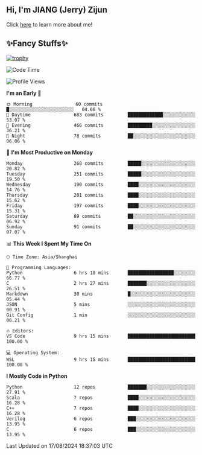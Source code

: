 ## Hi, I'm JIANG (Jerry) Zijun

Click [here](https://jzjerry.github.io/about/) to learn more about me!

## ✨Fancy Stuffs✨
[![trophy](https://github-profile-trophy.vercel.app/?username=jzjerry&theme=onedark)](https://github.com/ryo-ma/github-profile-trophy)
<!--START_SECTION:waka-->
![Code Time](http://img.shields.io/badge/Code%20Time-580%20hrs%2010%20mins-blue)

![Profile Views](http://img.shields.io/badge/Profile%20Views-15-blue)

**I'm an Early 🐤** 

```text
🌞 Morning                60 commits          █░░░░░░░░░░░░░░░░░░░░░░░░   04.66 % 
🌆 Daytime                683 commits         █████████████░░░░░░░░░░░░   53.07 % 
🌃 Evening                466 commits         █████████░░░░░░░░░░░░░░░░   36.21 % 
🌙 Night                  78 commits          ██░░░░░░░░░░░░░░░░░░░░░░░   06.06 % 
```
📅 **I'm Most Productive on Monday** 

```text
Monday                   268 commits         █████░░░░░░░░░░░░░░░░░░░░   20.82 % 
Tuesday                  251 commits         █████░░░░░░░░░░░░░░░░░░░░   19.50 % 
Wednesday                190 commits         ████░░░░░░░░░░░░░░░░░░░░░   14.76 % 
Thursday                 201 commits         ████░░░░░░░░░░░░░░░░░░░░░   15.62 % 
Friday                   197 commits         ████░░░░░░░░░░░░░░░░░░░░░   15.31 % 
Saturday                 89 commits          ██░░░░░░░░░░░░░░░░░░░░░░░   06.92 % 
Sunday                   91 commits          ██░░░░░░░░░░░░░░░░░░░░░░░   07.07 % 
```


📊 **This Week I Spent My Time On** 

```text
🕑︎ Time Zone: Asia/Shanghai

💬 Programming Languages: 
Python                   6 hrs 10 mins       █████████████████░░░░░░░░   66.77 % 
C                        2 hrs 27 mins       ███████░░░░░░░░░░░░░░░░░░   26.51 % 
Markdown                 30 mins             █░░░░░░░░░░░░░░░░░░░░░░░░   05.44 % 
JSON                     5 mins              ░░░░░░░░░░░░░░░░░░░░░░░░░   00.91 % 
Git Config               1 min               ░░░░░░░░░░░░░░░░░░░░░░░░░   00.21 % 

🔥 Editors: 
VS Code                  9 hrs 15 mins       █████████████████████████   100.00 % 

💻 Operating System: 
WSL                      9 hrs 15 mins       █████████████████████████   100.00 % 
```

**I Mostly Code in Python** 

```text
Python                   12 repos            ███████░░░░░░░░░░░░░░░░░░   27.91 % 
Scala                    7 repos             ████░░░░░░░░░░░░░░░░░░░░░   16.28 % 
C++                      7 repos             ████░░░░░░░░░░░░░░░░░░░░░   16.28 % 
Verilog                  6 repos             ███░░░░░░░░░░░░░░░░░░░░░░   13.95 % 
C                        6 repos             ███░░░░░░░░░░░░░░░░░░░░░░   13.95 % 
```




 Last Updated on 17/08/2024 18:37:03 UTC
<!--END_SECTION:waka-->
